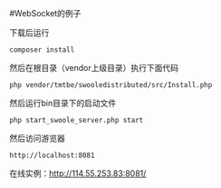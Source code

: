 #WebSocket的例子

下载后运行
```
composer install
```
然后在根目录（vendor上级目录）执行下面代码
```
php vendor/tmtbe/swooledistributed/src/Install.php
```

然后运行bin目录下的启动文件
```
php start_swoole_server.php start
```

然后访问游览器
```
http://localhost:8081
```

在线实例：http://114.55.253.83:8081/
